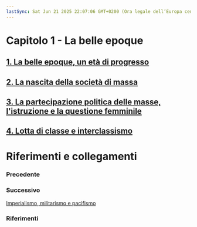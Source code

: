 ```yaml
---
lastSync: Sat Jun 21 2025 22:07:06 GMT+0200 (Ora legale dell’Europa centrale)
---
```

# Capitolo 1 - La belle epoque
## [1. La belle epoque, un età di progresso](1.%20La%20belle%20epoque,%20un%20età%20di%20progresso.md)
[](1.%20La%20belle%20epoque,%20un%20età%20di%20progresso.md#1.1%20Un'epoca%20bella|1.1%20Un'epoca%20bella)
[](1.%20La%20belle%20epoque,%20un%20età%20di%20progresso.md#1.2%20Modernizzazione%20e%20benessere|1.2%20Modernizzazione%20e%20benessere)
[](1.%20La%20belle%20epoque,%20un%20età%20di%20progresso.md#1.3%20Nuovi%20mezzi%20di%20trasporto|1.3%20Nuovi%20mezzi%20di%20trasporto)
[](1.%20La%20belle%20epoque,%20un%20età%20di%20progresso.md#1.4%20Nuovi%20mezzi%20di%20comunicazione|1.4%20Nuovi%20mezzi%20di%20comunicazione)
[](1.%20La%20belle%20epoque,%20un%20età%20di%20progresso.md#1.5%20I%20progressi%20della%20medicina|1.5%20I%20progressi%20della%20medicina)
[](1.%20La%20belle%20epoque,%20un%20età%20di%20progresso.md#1.6%20Le%20scoperte%20scientifiche|1.6%20Le%20scoperte%20scientifiche)
[](1.%20La%20belle%20epoque,%20un%20età%20di%20progresso.md#1.7%20La%20nascita%20della%20psicoanalisi|1.7%20La%20nascita%20della%20psicoanalisi)

## [2. La nascita della società di massa](2.%20La%20nascita%20della%20società%20di%20massa.md)
[](2.%20La%20nascita%20della%20società%20di%20massa.md#2.1%20Le%20masse%20in%20primo%20piano|2.1%20Le%20masse%20in%20primo%20piano)
[](2.%20La%20nascita%20della%20società%20di%20massa.md#2.2%20Urbanizzazione%20e%20maggiore%20articolazione%20della%20società|2.2%20Urbanizzazione%20e%20maggiore%20articolazione%20della%20società)
[](2.%20La%20nascita%20della%20società%20di%20massa.md#2.3%20Cambiano%20gli%20stili%20di%20vita|2.3%20Cambiano%20gli%20stili%20di%20vita)
[](2.%20La%20nascita%20della%20società%20di%20massa.md#2.4%20I%20consumi%20di%20massa|2.4%20I%20consumi%20di%20massa)
[](2.%20La%20nascita%20della%20società%20di%20massa.md#2.5%20La%20produzione%20di%20massa|2.5%20La%20produzione%20di%20massa)

## [3. La partecipazione politica delle masse, l'istruzione e la questione femminile](3.%20La%20partecipazione%20politica%20delle%20masse,%20l'istruzione%20e%20la%20questione%20femminile.md)
[](3.%20La%20partecipazione%20politica%20delle%20masse,%20l'istruzione%20e%20la%20questione%20femminile.md#3.1%20L'istruzione%20pubblica%20e%20l'estensione%20del%20diritto%20di%20voto|3.1%20L'istruzione%20pubblica%20e%20l'estensione%20del%20diritto%20di%20voto)
[](3.%20La%20partecipazione%20politica%20delle%20masse,%20l'istruzione%20e%20la%20questione%20femminile.md#3.2%20Una%20richiesta%20di%20uguaglianza|3.2%20Una%20richiesta%20di%20uguaglianza)
[](3.%20La%20partecipazione%20politica%20delle%20masse,%20l'istruzione%20e%20la%20questione%20femminile.md#3.3%20La%20lotta%20per%20il%20suffragio|3.3%20La%20lotta%20per%20il%20suffragio)

## [4. Lotta di classe e interclassismo](4.%20Lotta%20di%20classe%20e%20interclassismo.md)
[](4.%20Lotta%20di%20classe%20e%20interclassismo.md#4.1%20I%20socialisti%20e%20la%20critica%20del%20sistema%20capitalistico|4.1%20I%20socialisti%20e%20la%20critica%20del%20sistema%20capitalistico)


# Riferimenti e collegamenti
### Precedente


### Successivo
[Imperialismo, militarismo e pacifismo](Imperialismo,%20militarismo%20e%20pacifismo.md)

### Riferimenti
